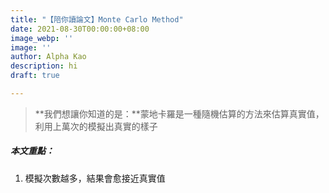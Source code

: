```yaml
---
title: "【陪你讀論文】Monte Carlo Method"
date: 2021-08-30T00:00:00+08:00
image_webp: ''
image: ''
author: Alpha Kao
description: hi
draft: true

---
```

> **我們想讓你知道的是：**蒙地卡羅是一種隨機估算的方法來估算真實值，利用上萬次的模擬出真實的樣子

##### 本文重點：

1. 模擬次數越多，結果會愈接近真實值